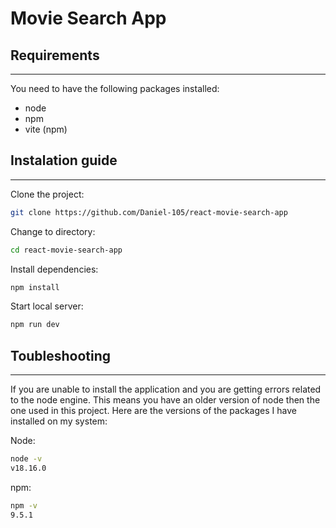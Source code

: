 # Movie Search App

## Requirements

---

You need to have the following packages installed:

- node
- npm
- vite (npm)

## Instalation guide

---

Clone the project:

```bash
git clone https://github.com/Daniel-105/react-movie-search-app
```

Change to directory:

```bash
cd react-movie-search-app
```

Install dependencies:

```bash
npm install
```

Start local server:

```bash
npm run dev
```

## Toubleshooting

---

If you are unable to install the application and you are getting errors related to the node engine. This means you have an older version of node then the one used in this project.
Here are the versions of the packages I have installed on my system:

Node:

```bash
node -v
v18.16.0
```

npm:

```bash
npm -v
9.5.1
```
